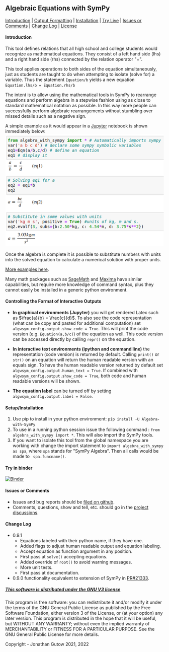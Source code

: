 ## Algebraic Equations with SymPy

[Introduction](#introduction) | [Output Formatting](#controlling-the-format-of-interactive-outputs)
| [Installation](#setupinstallation) |
[Try Live](#try-in-binder) | [Issues or Comments](#issues-or-comments) |
[Change Log](#change-log) |
[License](#this-software-is-distributed-under-the-gnu-v3-licensehttpsgnuorglicenses)

#### Introduction

This tool defines relations that all high school and college students would
recognize as mathematical equations. 
They consist of a left hand side (lhs) and a right hand side (rhs) connected by
the relation operator "=".

This tool applies operations to both sides of the equation simultaneously, just
as students are taught to do when 
attempting to isolate (solve for) a variable. Thus the statement `Equation/b`
yields a new equation `Equation.lhs/b = Equation.rhs/b`

The intent is to allow using the mathematical tools in SymPy to rearrange
equations and perform algebra
in a stepwise fashion using as close to standard mathematical notation as 
possible. In this way more people can successfully perform 
algebraic rearrangements without stumbling
over missed details such as a negative sign.

A simple example as it would appear in a [Jupyter](https://jupyter.org) 
notebook is shown immediately below:
![screenshot of simple example](./docs/resources/simple_example.png)

Once the algebra is complete it is possible to substitute numbers with 
units into the solved equation to calculate a numerical solution with 
proper units.

[More examples here](docs/Demonstration%20of%20equation%20class.html).

Many math packages such as [SageMath](https://www.sagemath.org/) 
and [Maxima](http://maxima.sourceforge.net/) have similar capabilities, 
but require more knowledge of command syntax, plus they cannot easily be 
installed in a generic python environment.

#### Controlling the Format of Interactive Outputs

* **In graphical environments (Jupyter)** you will get rendered Latex such as 
$\frac{a}{b} = \frac{c}{d}$. To also see the code representation (what can 
  be copy and pasted for 
  additional computation) set `algwsym_config.output.show_code = True`. 
  This will print the code version (e.g. `Equation(a,b/c)`) of the equation as 
  well. This code version can be accessed directly by calling `repr()` on the 
  equation.

* **In interactive text environments (ipython and command line)** the 
  representation (code version) is returned by default. Calling `print()` 
  or `str()` on an equation will return the human readable version with an 
  equals sign. To have the human readable version returned by default set 
`algwsym_config.output.human_text = True`. If combined with 
`algwsym_config.output.show_code = True`, both code and human readable 
versions will be shown.

* **The equation label** can be turned off by setting
  `algwsym_config.output.label = False`.

#### Setup/Installation

1. Use pip to install in your python environment: 
`pip install -U Algebra-with-SymPy`
2. To use in a running python session issue
the following command : `from algebra_with_sympy import *`. 
This will also import the SymPy tools. 
3. If you want to isolate this tool from the global namespace you are 
   working with change the import statement 
to `import algebra_with_sympy as spa`, where 
`spa` stands for "SymPy Algebra". Then all calls would be made to `
spa.funcname()`.

#### Try in binder

[![Binder](https://mybinder.org/badge_logo.svg)](https://mybinder.org/v2/gh/gutow/Algebra_with_Sympy.git/master/?urlpath=/tree/Demonstration%20of%20equation%20class.ipynb)

#### Issues or Comments

* Issues and bug reports should be [filed on 
github](https://github.com/gutow/Algebra_with_Sympy/issues).
* Comments, questions, show and tell, etc. should go in the [project 
  discussions](https://github.com/gutow/Algebra_with_Sympy/discussions).

#### Change Log

* 0.9.1
  * Equations labeled with their python name, if they have one.
  * Added flags to adjust human readable output and equation labeling.
  * Accept equation as function argument in any position.
  * First pass at `solve()` accepting equations.
  * Added override of `root()` to avoid warning messages.
  * More unit tests.
  * First pass at documentation.
* 0.9.0 functionality equivalent to extension of SymPy in
[PR#21333](https://github.com/sympy/sympy/pull/21333).

##### [This software is distributed under the GNU V3 license](https://gnu.org/licenses)

This program is free software: you can redistribute it and/or modify
    it under the terms of the GNU General Public License as published by
    the Free Software Foundation, either version 3 of the License, or
    (at your option) any later version.
    This program is distributed in the hope that it will be useful,
    but WITHOUT ANY WARRANTY; without even the implied warranty of
    MERCHANTABILITY or FITNESS FOR A PARTICULAR PURPOSE.  See the
    GNU General Public License for more details.

Copyright - Jonathan Gutow 2021, 2022